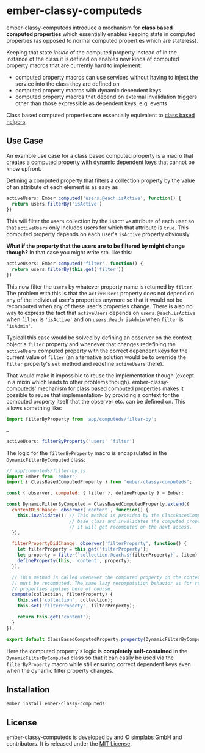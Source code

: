 # ember-classy-computeds

ember-classy-computeds introduce a mechanism for __class based computed
properties__ which essentially enables keeping state in computed properties
(as opposed to normal computed properties which are stateless).

Keeping that state *inside* of the computed property instead of in the instance
of the class it is defined on enables new kinds of computed property macros
that are currently hard to implement:

* computed property macros can use services without having to inject the
  service into the class they are defined on
* computed property macros with dynamic dependent keys
* computed property macros that depend on external invalidation triggers
  other than those expressible as dependent keys, e.g. events

Class based computed properties are essentially equivalent to
[class based helpers](http://guides.emberjs.com/v2.11.0/templates/writing-helpers/#toc_class-based-helpers).

## Use Case

An example use case for a class based computed property is a macro that creates
a computed property with dynamic dependent keys that cannot be know upfront.

Defining a computed property that filters a collection property by the value of
an attribute of each element is as easy as

```js
activeUsers: Ember.computed('users.@each.isActive', function() {
  return users.filterBy('isActive')
})
```

This will filter the `users` collection by the `isActive` attribute of each
user so that `activeUsers` only includes users for which that attribute is
`true`. This computed property depends on each user's `isActive` property
obviously.

__What if the property that the users are to be filtered by might change
though?__ In that case you might write sth. like this:

```js
activeUsers: Ember.computed('filter', function() {
  return users.filterBy(this.get('filter'))
})
```

This now filter the `users` by whatever property name is returned by `filter`.
The problem with this is that the `activeUsers` property does not depend on any
of the individual user's properties anymore so that it would not be recomputed
when any of these user's properties change. There is also no way to express the
fact that `activeUsers` depends on `users.@each.isActive` when `filter` is
`'isActive'` and on `users.@each.isAdmin` when `filter` is `'isAdmin'`.

Typicall this case would be solved by defining an observer on the context
object's `filter` property and whenever that changes redefining the
`activeUsers` computed property with the correct dependent keys for the current
value of `filter` (an alternative solution would be to override the `filter`
property's `set` method and redefine `activeUsers` there).

That would make it impossible to reuse the implementation though (except in a
mixin which leads to other problems though). ember-classy-computeds' mechanism
for class based computed properties makes it possible to reuse that
implementation- by providing a context for the computed property itself that
the observer etc. can be defined on. This allows something like:

```js
import filterByProperty from 'app/computeds/filter-by';

…

activeUsers: filterByProperty('users' 'filter')
```

The logic for the `filterByProperty` macro is encapsulated in the
`DynamicFilterByComputed` class:

```js
// app/computeds/filter-by.js
import Ember from 'ember';
import { ClassBasedComputedProperty } from 'ember-classy-computeds';

const { observer, computed: { filter }, defineProperty } = Ember;

const DynamicFilterByComputed = ClassBasedComputedProperty.extend({
  contentDidChange: observer('content', function() {
    this.invalidate(); // This method is provided by the ClassBasedComputedProperty
                       // base class and invalidates the computed property so that
                       // it will get recomputed on the next access.
  }),

  filterPropertyDidChange: observer('filterProperty', function() {
    let filterProperty = this.get('filterProperty');
    let property = filter(`collection.@each.${filterProperty}`, (item) => item.get(filterProperty));
    defineProperty(this, 'content', property);
  }),

  // This method is called whenever the computed property on the context object
  // must be recomputed. The same lazy recomputation behavior as for regular computed
  // properties applies here of course.
  compute(collection, filterProperty) {
    this.set('collection', collection);
    this.set('filterProperty', filterProperty);

    return this.get('content');
  }
});

export default ClassBasedComputedProperty.property(DynamicFilterByComputed);
```

Here the computed property's logic is __completely self-contained__ in the
`DynamicFilterByComputed` class so that it can easily be used via the
`filterByProperty` macro while still ensuring correct dependent keys even when
the dynamic filter property changes.

## Installation

`ember install ember-classy-computeds`

## License

ember-classy-computeds is developed by and &copy;
[simplabs GmbH](http://simplabs.com) and contributors. It is released under the
[MIT License](LICENSE).
